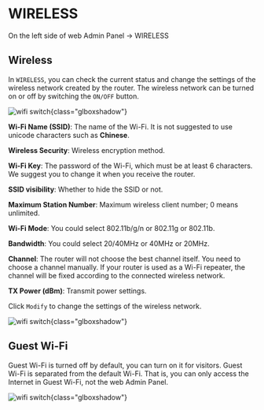 # WIRELESS

On the left side of web Admin Panel -> WIRELESS

## Wireless

In `WIRELESS`, you can check the current status and change the settings of the wireless network created by the router. The wireless network can be turned on or off by switching the `ON/OFF` button.

![wifi switch](https://static.gl-inet.com/docs/en/3/setup/gl-ap1300/wireless/Wireless1.png){class="glboxshadow"}

**Wi-Fi Name (SSID)**: The name of the Wi-Fi. It is not suggested to use unicode characters such as **Chinese**.

**Wireless Security**: Wireless encryption method.

**Wi-Fi Key**: The password of the Wi-Fi, which must be at least 6 characters. We suggest you to change it when you receive the router.

**SSID visibility**: Whether to hide the SSID or not.

**Maximum Station Number**: Maximum wireless client number; 0 means unlimited.

**Wi-Fi Mode**: You could select 802.11b/g/n or 802.11g or 802.11b.

**Bandwidth**: You could select 20/40MHz or 40MHz or 20MHz.

**Channel**: The router will not choose the best channel itself. You need to choose a channel manually. If your router is used as a Wi-Fi repeater, the channel will be fixed according to the connected wireless network.

**TX Power (dBm)**: Transmit power settings.

Click `Modify` to change the settings of the wireless network.

![wifi switch](https://static.gl-inet.com/docs/en/3/setup/gl-ap1300/wireless/wireless2.png){class="glboxshadow"}

## Guest Wi-Fi

Guest Wi-Fi is turned off by default, you can turn on it for visitors. Guest Wi-Fi is separated from the default Wi-Fi. That is, you can only access the Internet in Guest Wi-Fi, not the web Admin Panel.

![wifi switch](https://static.gl-inet.com/docs/en/3/setup/gl-ap1300/wireless/wireless3.png){class="glboxshadow"}
